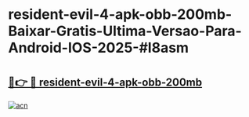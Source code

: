 # resident-evil-4-apk-obb-200mb-Baixar-Gratis-Ultima-Versao-Para-Android-IOS-2025-#l8asm

# <h2><a href="https://ainizakaria.my?title=resident-evil-4-apk-obb-200mb&ref=25M">🔗👉 🔴 resident-evil-4-apk-obb-200mb</a></h2>

[![acn](https://github.com/user-attachments/assets/0f9c940e-d8b0-45ae-aac7-cd30a18b3e1c)](https://ainizakaria.my?title=resident-evil-4-apk-obb-200mb&ref=25M)

